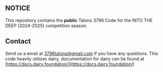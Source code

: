 ## NOTICE

This repository contains the **public** Talons 3796 Code for the INTO THE DEEP (2024-2025) competition season.

## Contact 

Send us a email at 3796talons@gmail.com if you have any questions. This code heavily utilizes dairy, documentation for dairy can be found at [https://docs.dairy.foundation/](https://docs.dairy.foundation/)